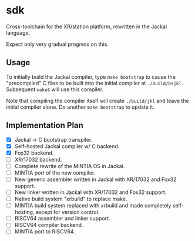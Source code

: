 # sdk

Cross-toolchain for the XR/station platform, rewritten in the Jackal language.

Expect only very gradual progress on this.

## Usage

To initially build the Jackal compiler, type `make bootstrap` to cause the "precompiled" C files to be built into the initial compiler at `./build/bsjkl`. Subsequent `make`s will use this compiler.

Note that compiling the compiler itself will create `./build/jkl` and leave the initial compiler alone. Do another `make bootstrap` to update it.

## Implementation Plan

- [x] Jackal -> C bootstrap transpiler.
- [x] Self-hosted Jackal compiler w/ C backend.
- [x] Fox32 backend.
- [ ] XR/17032 backend.
- [ ] Complete rewrite of the MINTIA OS in Jackal.
- [ ] MINTIA port of the new compiler.
- [ ] New generic assembler written in Jackal with XR/17032 and Fox32 support.
- [ ] New linker written in Jackal with XR/17032 and Fox32 support.
- [ ] Native build system "xrbuild" to replace make.
- [ ] MINTIA build system replaced with xrbuild and made completely self-hosting, except for version control.
- [ ] RISCV64 assembler and linker support.
- [ ] RISCV64 compiler backend.
- [ ] MINTIA port to RISCV64.